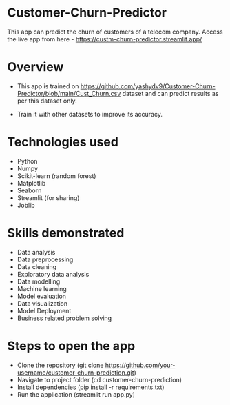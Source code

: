 # Customer-Churn-Predictor
This app can predict the churn of customers of a telecom company.
Access the live app from here - https://custm-churn-predictor.streamlit.app/

# Overview 
- This app is trained on  https://github.com/yashydv9/Customer-Churn-Predictor/blob/main/Cust_Churn.csv
dataset and can predict results as per this dataset only.

- Train it with other datasets to improve its accuracy. 

# Technologies used
- Python
- Numpy
- Scikit-learn (random forest)
- Matplotlib
- Seaborn
- Streamlit (for sharing)
- Joblib

# Skills demonstrated 
- Data analysis
- Data preprocessing
- Data cleaning
- Exploratory data analysis
- Data modelling
- Machine learning
- Model evaluation 
- Data visualization 
- Model Deployment
- Business related problem solving
  
# Steps to open the app 
- Clone the repository (git clone https://github.com/your-username/customer-churn-prediction.git)
- Navigate to project folder (cd customer-churn-prediction)
- Install dependencies (pip install -r requirements.txt)
- Run the application (streamlit run app.py)
